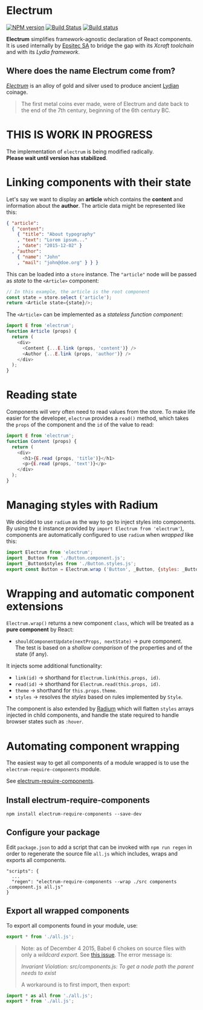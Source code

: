 # Electrum

[![NPM version](https://img.shields.io/npm/v/electrum.svg)](https://www.npmjs.com/package/electrum)
[![Build Status](https://travis-ci.org/epsitec-sa/electrum.svg?branch=master)](https://travis-ci.org/epsitec-sa/electrum)
[![Build status](https://ci.appveyor.com/api/projects/status/rik5ss091uvmcewh?svg=true)](https://ci.appveyor.com/project/epsitec/electrum)

**Electrum** simplifies framework-agnostic declaration of React components.
It is used internally by [Epsitec SA](https://github.com/epsitec-sa/) to
bridge the gap with its _Xcraft toolchain_ and with its _Lydia framework_.

## Where does the name Electrum come from?

[_Electrum_](http://en.wikipedia.org/wiki/Electrum) is an alloy of gold and
silver used to produce ancient [Lydian](http://en.wikipedia.org/wiki/Lydia)
coinage.

> The first metal coins ever made, were of Electrum and date back to the end
> of the 7th century, beginning of the 6th century BC.

# THIS IS WORK IN PROGRESS

The implementation of `electrum` is being modified radically.  
**Please wait until version has stabilized**.

# Linking components with their state

Let's say we want to display an **article** which contains the **content**
and information about the **author**. The article data might be represented
like this:

```json
{ "article":
  { "content":
    { "title": "About typography"
    , "text": "Lorem ipsum..."
    , "date": "2015-12-02" }
  , "author":
    { "name": "John"
    , "mail": "john@doe.org" } } }
```

This can be loaded into a `store` instance. The `"article"` node will be
passed as _state_ to the `<Article>` component:

```javascript
// In this example, the article is the root component
const state = store.select ('article');
return <Article state={state}/>;
```

The `<Article>` can be implemented as a _stateless function component_:

```javascript
import E from 'electrum';
function Article (props) {
  return (
    <div>
      <Content {...E.link (props, 'content')} />
      <Author {...E.link (props, 'author')} />
    </div>
  );
}
```

# Reading state

Components will very often need to read values from the store. To make life
easier for the developer, `electrum` provides a `read()` method, which takes
the `props` of the component and the `id` of the value to read:

```javascript
import E from 'electrum';
function Content (props) {
  return (
    <div>
      <h1>{E.read (props, 'title')}</h1>
      <p>{E.read (props, 'text')}</p>
    </div>
  );
}
```

# Managing styles with Radium

We decided to use `radium` as the way to go to inject styles into components.
By using the `E` instance provided by `import Electrum from 'electrum'`),
components are automatically configured to use `radium` when _wrapped_ like
this:

```javascript
import Electrum from 'electrum';
import _Button from './Button.component.js';
import _Button$styles from './Button.styles.js';
export const Button = Electrum.wrap ('Button', _Button, {styles: _Button$styles});
```

# Wrapping and automatic component extensions

`Electrum.wrap()` returns a new component `class`, which will be treated as a
**pure component** by React:

* `shouldComponentUpdate(nextProps, nextState)` &rarr; pure component.  
  The test is based on a _shallow comparison_ of the properties and of the state
  (if any).

It injects some additional functionality:

* `link(id)` &rarr; shorthand for `Electrum.link(this.props, id)`.
* `read(id)` &rarr; shorthand for `Electrum.read(this.props, id)`.
* `theme` &rarr; shorthand for `this.props.theme`.
* `styles` &rarr; resolves the _styles_ based on rules implemented by `Style`.

The component is also extended by [Radium](https://github.com/FormidableLabs/radium)
which will flatten `styles` arrays injected in child components, and handle the
state required to handle browser states such as `:hover`.

# Automating component wrapping

The easiest way to get all components of a module wrapped is to use the
`electrum-require-components` module.

See [electrum-require-components](https://github.com/epsitec-sa/electrum-require-components).

## Install electrum-require-components

```
npm install electrum-require-components --save-dev
```

## Configure your package

Edit `package.json` to add a script that can be invoked with `npm run regen`
in order to regenerate the source file `all.js` which includes, wraps and exports
all components.

```
"scripts": {
  ...
  "regen": "electrum-require-components --wrap ./src components .component.js all.js"
}
```

## Export all wrapped components

To export all components found in your module, use:

```javascript
export * from './all.js';
```

> Note: as of December 4 2015, Babel 6 chokes on source files with only
> a _wildcard export_. See [this issue](https://phabricator.babeljs.io/T2763).
> The error message is:
>
> _Invariant Violation: src/components.js: To get a node path the parent
> needs to exist_
>
> A workaround is to first import, then export:
>
```javascript
import * as all from './all.js';
export * from './all.js';
```
